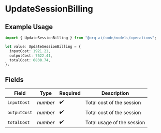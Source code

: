 # UpdateSessionBilling

## Example Usage

```typescript
import { UpdateSessionBilling } from "@orq-ai/node/models/operations";

let value: UpdateSessionBilling = {
  inputCost: 1921.21,
  outputCost: 7622.41,
  totalCost: 6838.74,
};
```

## Fields

| Field                      | Type                       | Required                   | Description                |
| -------------------------- | -------------------------- | -------------------------- | -------------------------- |
| `inputCost`                | *number*                   | :heavy_check_mark:         | Total cost of the session  |
| `outputCost`               | *number*                   | :heavy_check_mark:         | Total cost of the session  |
| `totalCost`                | *number*                   | :heavy_check_mark:         | Total usage of the session |
